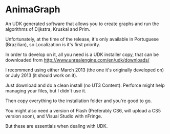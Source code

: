 AnimaGraph
==========

An UDK generated software that allows you to create graphs and run the algorithms of Dijkstra, Kruskal and Prim.

Unfortunately, at the time of the release, it's only available in Portuguese (Brazilian), so Localization is it's first priority.

In order to develop on it, all you need is a UDK installer copy, that can be downloaded from http://www.unrealengine.com/en/udk/downloads/

I recommend using either March 2013 (the one it's originally developed on) or July 2013 (it should work on it).

Just download and do a clean install (no UT3 Content). Perforce might help managing your files, but I didn't use it.

Then copy everything to the installation folder and you're good to go.

You might also need a version of Flash (Preferably CS6, will upload a CS5 version soon), and Visual Studio with nFringe.

But these are essentials when dealing with UDK.
